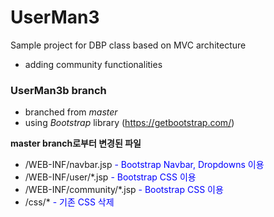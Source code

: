 # UserMan3
Sample project for DBP class
based on MVC architecture
- adding community functionalities

### UserMan3b branch
- branched from *master*
- using *Bootstrap* library (<https://getbootstrap.com/>)

__master branch로부터 변경된 파일__
 
- /WEB-INF/navbar.jsp <span style="color:blue">- Bootstrap Navbar, Dropdowns 이용</span>
- /WEB-INF/user/*.jsp <span style="color:blue">- Bootstrap CSS 이용</span>
- /WEB-INF/community/*.jsp <span style="color:blue">- Bootstrap CSS 이용</span>
- /css/* <span style="color:blue">- 기존 CSS 삭제</span>
